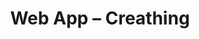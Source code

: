 ---
title: "Web App &ndash; Creathing"
slug : creathing
description: "Opdracht: bedenk, ontwerp en programmeer een <strong>elektronisch stemsysteem</strong> voor verkiezingen en referenda dat bestaat uit een Mobile Web App, een API en een Backoffice en rekening houdt met authenticatie, privacy, beveiliging en integriteit."
tags:
  - name: PHP
    version: 7.1
  - name: MySQL
    version: 5.7
  - name: Laravel
    version: 5.4
  - name: Vue.js
    version: 2.3
  - name: JavaScript
type: intern
members:
    - name : Tine Vancoillie
      major: Multimediaproductie
      minor: New Media Development
      academic-year: 2de jaar
thumbnail:
    url: thumb_400x800.png
    alt: ""
    height: 2
    width: 1
    text-color: "323232"
    background-color: "E5F1F2"
media:
    - url : backoffice-01.png
      type: image
      text: Dashboard van de backoffice.
    - url : backoffice-02.png
      type: image
      text: Nieuwe kandidaat ingeven.
    - url : backoffice-03.png
      type: image
    - url : backoffice-04.png
      type: image
    - url : database.png
      type: image
      text: Databaseschema.
    - url : code.png
      type: image
      text: Laravel- en Vue.js-code.
created: 15/06/2017
order: 13
---